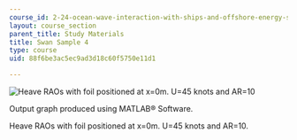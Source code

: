 ```yaml
---
course_id: 2-24-ocean-wave-interaction-with-ships-and-offshore-energy-systems-13-022-spring-2002
layout: course_section
parent_title: Study Materials
title: Swan Sample 4
type: course
uid: 88f6be3ac5ec9ad3d18c60f5750e11d1

---
```


![Heave RAOs with foil positioned at x=0m. U=45 knots and AR=10](/courses/mechanical-engineering/2-24-ocean-wave-interaction-with-ships-and-offshore-energy-systems-13-022-spring-2002/study-materials/swan8.jpg)

Output graph produced using MATLAB® Software.

Heave RAOs with foil positioned at x=0m. U=45 knots and AR=10.